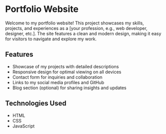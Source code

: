 # Portfolio Website

Welcome to my portfolio website! This project showcases my skills, projects, and experiences as a [your profession, e.g., web developer, designer, etc.]. The site features a clean and modern design, making it easy for visitors to navigate and explore my work.


## Features

- Showcase of my projects with detailed descriptions
- Responsive design for optimal viewing on all devices
- Contact form for inquiries and collaboration
- Links to my social media profiles and GitHub
- Blog section (optional) for sharing insights and updates

## Technologies Used

- HTML
- CSS
- JavaScript


